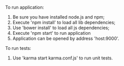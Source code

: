 To run application:

1. Be sure you have installed node.js and npm;
2. Execute 'npm install' to load all lib dependencies;
3. Use 'bower install' to load all js dependencies;
4. Execute 'npm start' to run application
5. Application can be opened by address 'host:9000'.

To run tests:

1. Use 'karma start karma.conf.js' to run unit tests.